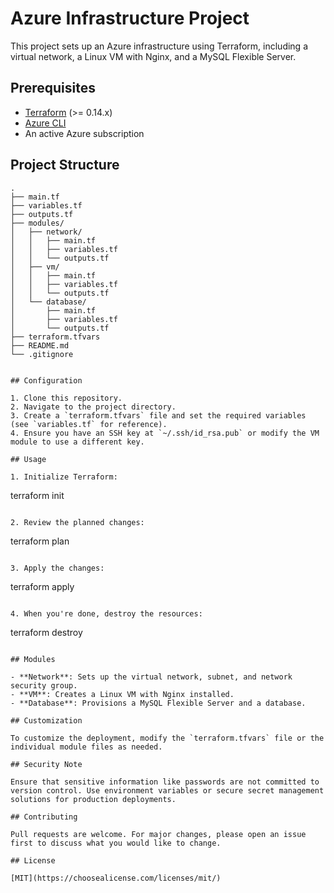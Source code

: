 # Azure Infrastructure Project

This project sets up an Azure infrastructure using Terraform, including a virtual network, a Linux VM with Nginx, and a MySQL Flexible Server.

## Prerequisites

- [Terraform](https://www.terraform.io/downloads.html) (>= 0.14.x)
- [Azure CLI](https://docs.microsoft.com/en-us/cli/azure/install-azure-cli)
- An active Azure subscription

## Project Structure

```
.
├── main.tf
├── variables.tf
├── outputs.tf
├── modules/
│   ├── network/
│   │   ├── main.tf
│   │   ├── variables.tf
│   │   └── outputs.tf
│   ├── vm/
│   │   ├── main.tf
│   │   ├── variables.tf
│   │   └── outputs.tf
│   └── database/
│       ├── main.tf
│       ├── variables.tf
│       └── outputs.tf
├── terraform.tfvars
├── README.md
└── .gitignore


## Configuration

1. Clone this repository.
2. Navigate to the project directory.
3. Create a `terraform.tfvars` file and set the required variables (see `variables.tf` for reference).
4. Ensure you have an SSH key at `~/.ssh/id_rsa.pub` or modify the VM module to use a different key.

## Usage

1. Initialize Terraform:
   ```
   terraform init
   ```

2. Review the planned changes:
   ```
   terraform plan
   ```

3. Apply the changes:
   ```
   terraform apply
   ```

4. When you're done, destroy the resources:
   ```
   terraform destroy
   ```

## Modules

- **Network**: Sets up the virtual network, subnet, and network security group.
- **VM**: Creates a Linux VM with Nginx installed.
- **Database**: Provisions a MySQL Flexible Server and a database.

## Customization

To customize the deployment, modify the `terraform.tfvars` file or the individual module files as needed.

## Security Note

Ensure that sensitive information like passwords are not committed to version control. Use environment variables or secure secret management solutions for production deployments.

## Contributing

Pull requests are welcome. For major changes, please open an issue first to discuss what you would like to change.

## License

[MIT](https://choosealicense.com/licenses/mit/)
